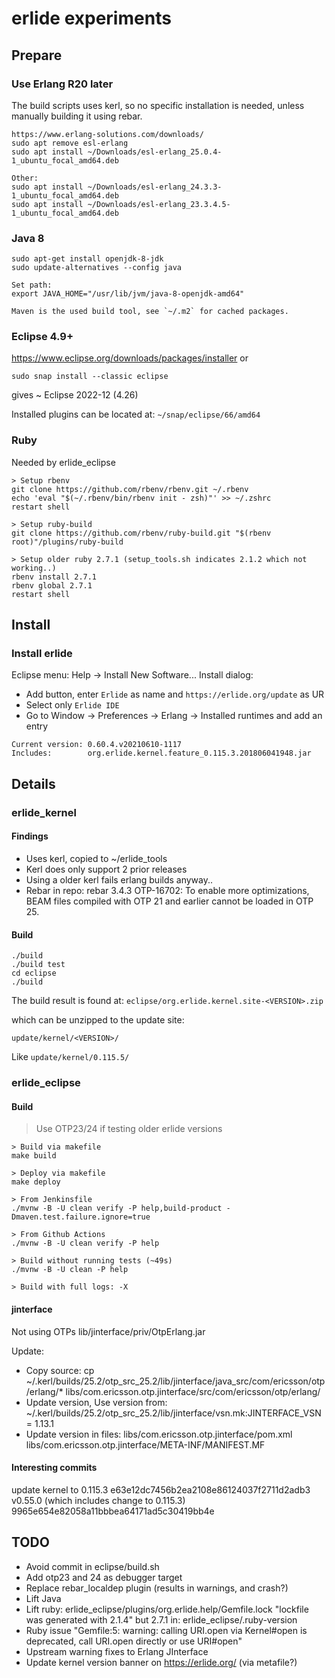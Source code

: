 # erlide experiments

## Prepare

### Use Erlang R20 later

The build scripts uses kerl, so no specific installation is needed,
unless manually building it using rebar.

```
https://www.erlang-solutions.com/downloads/
sudo apt remove esl-erlang
sudo apt install ~/Downloads/esl-erlang_25.0.4-1_ubuntu_focal_amd64.deb

Other:
sudo apt install ~/Downloads/esl-erlang_24.3.3-1_ubuntu_focal_amd64.deb
sudo apt install ~/Downloads/esl-erlang_23.3.4.5-1_ubuntu_focal_amd64.deb
```

### Java 8
```
sudo apt-get install openjdk-8-jdk
sudo update-alternatives --config java

Set path:
export JAVA_HOME="/usr/lib/jvm/java-8-openjdk-amd64"

Maven is the used build tool, see `~/.m2` for cached packages.
```

### Eclipse 4.9+
https://www.eclipse.org/downloads/packages/installer
or
```
sudo snap install --classic eclipse
```
gives ~ Eclipse 2022-12 (4.26)

Installed plugins can be located at:
`~/snap/eclipse/66/amd64`


### Ruby
Needed by erlide_eclipse

```
> Setup rbenv
git clone https://github.com/rbenv/rbenv.git ~/.rbenv
echo 'eval "$(~/.rbenv/bin/rbenv init - zsh)"' >> ~/.zshrc
restart shell

> Setup ruby-build
git clone https://github.com/rbenv/ruby-build.git "$(rbenv root)"/plugins/ruby-build

> Setup older ruby 2.7.1 (setup_tools.sh indicates 2.1.2 which not working..)
rbenv install 2.7.1
rbenv global 2.7.1
restart shell
```

## Install

### Install erlide

Eclipse menu: Help -> Install New Software...
Install dialog:
- Add button, enter `Erlide` as name and `https://erlide.org/update` as UR
- Select only `Erlide IDE`
- Go to Window -> Preferences -> Erlang -> Installed runtimes and add an entry

```
Current version: 0.60.4.v20210610-1117
Includes:        org.erlide.kernel.feature_0.115.3.201806041948.jar
```

## Details

### erlide_kernel

#### Findings
- Uses kerl, copied to ~/erlide_tools
- Kerl does only support 2 prior releases
- Using a older kerl fails erlang builds anyway..
- Rebar in repo: rebar 3.4.3
  OTP-16702: To enable more optimizations, BEAM files compiled with OTP 21 and earlier cannot be loaded in OTP 25.


#### Build
```
./build
./build test
cd eclipse
./build
```

The build result is found at:
`eclipse/org.erlide.kernel.site-<VERSION>.zip`

which can be unzipped to the update site:

`update/kernel/<VERSION>/`

Like `update/kernel/0.115.5/`


### erlide_eclipse

#### Build

> Use OTP23/24 if testing older erlide versions

```
> Build via makefile
make build

> Deploy via makefile
make deploy

> From Jenkinsfile
./mvnw -B -U clean verify -P help,build-product -Dmaven.test.failure.ignore=true

> From Github Actions
./mvnw -B -U clean verify -P help

> Build without running tests (~49s)
./mvnw -B -U clean -P help

> Build with full logs: -X
```

#### jinterface

Not using OTPs lib/jinterface/priv/OtpErlang.jar

Update:
- Copy source:
  cp ~/.kerl/builds/25.2/otp_src_25.2/lib/jinterface/java_src/com/ericsson/otp/erlang/* libs/com.ericsson.otp.jinterface/src/com/ericsson/otp/erlang/
- Update version, Use version from:
  ~/.kerl/builds/25.2/otp_src_25.2/lib/jinterface/vsn.mk:JINTERFACE_VSN = 1.13.1
- Update version in files:
  libs/com.ericsson.otp.jinterface/pom.xml
  libs/com.ericsson.otp.jinterface/META-INF/MANIFEST.MF

#### Interesting commits
update kernel to 0.115.3
 e63e12dc7456b2ea2108e86124037f2711d2adb3
v0.55.0 (which includes change to 0.115.3)
9965e654e82058a11bbbea64171ad5c30419bb4e


## TODO
- Avoid commit in eclipse/build.sh
- Add otp23 and 24 as debugger target
- Replace rebar_localdep plugin (results in warnings, and crash?)
- Lift Java
- Lift ruby: erlide_eclipse/plugins/org.erlide.help/Gemfile.lock
  "lockfile was generated with 2.1.4"
  but 2.7.1 in:
  erlide_eclipse/.ruby-version
- Ruby issue
  "Gemfile:5: warning: calling URI.open via Kernel#open is deprecated, call URI.open directly or use URI#open"
- Upstream warning fixes to Erlang JInterface
- Update kernel version banner on https://erlide.org/ (via metafile?)

